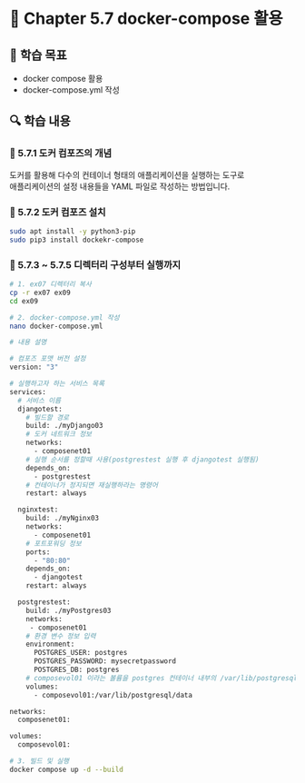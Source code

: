 # 📘 Chapter 5.7 docker-compose 활용

## 📌 학습 목표

- docker compose 활용
- docker-compose.yml 작성

## 🔍 학습 내용

### 🔸 5.7.1 도커 컴포즈의 개념

도커를 활용해 다수의 컨테이너 형태의 애플리케이션을 실행하는 도구로  
애플리케이션의 설정 내용들을 YAML 파일로 작성하는 방법입니다.

### 🔸 5.7.2 도커 컴포즈 설치

```bash
sudo apt install -y python3-pip
sudo pip3 install dockekr-compose
```

### 🔸 5.7.3 ~ 5.7.5 디렉터리 구성부터 실행까지

```bash
# 1. ex07 디렉터리 복사
cp -r ex07 ex09
cd ex09

# 2. docker-compose.yml 작성
nano docker-compose.yml

# 내용 설명

# 컴포즈 포맷 버전 설정
version: "3"

# 실행하고자 하는 서비스 목록
services:
  # 서비스 이름
  djangotest:
    # 빌드할 경로
    build: ./myDjango03
    # 도커 네트워크 정보
    networks:
      - composenet01
    # 실행 순서를 정할때 사용(postgrestest 실행 후 djangotest 실행됨)
    depends_on:
      - postgrestest
    # 컨테이너가 정지되면 재실행하라는 명령어
    restart: always

  nginxtest:
    build: ./myNginx03
    networks:
      - composenet01
    # 포트포워딩 정보
    ports:
      - "80:80"
    depends_on:
      - djangotest
    restart: always

  postgrestest:
    build: ./myPostgres03
    networks:
     - composenet01
    # 환경 변수 정보 입력
    environment:
      POSTGRES_USER: postgres
      POSTGRES_PASSWORD: mysecretpassword
      POSTGRES_DB: postgres
    # composevol01 이라는 볼륨을 postgres 컨테이너 내부의 /var/lib/postgresql/data에 마운트
    volumes:
      - composevol01:/var/lib/postgresql/data

networks:
  composenet01:

volumes:
  composevol01:

# 3. 빌드 및 실행
docker compose up -d --build
```

